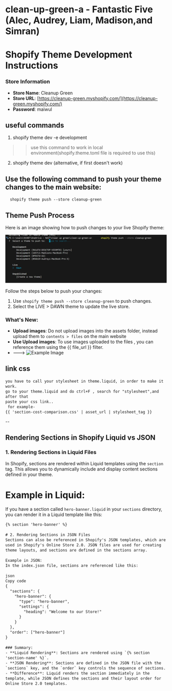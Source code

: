 # clean-up-green-a - Fantastic Five (Alec, Audrey, Liam, Madison,and Simran)

# Shopify Theme Development Instructions

### Store Information
- **Store Name**: Cleanup Green  
- **Store URL**: [https://cleanup-green.myshopify.com/](https://cleanup-green.myshopify.com/)
- **Password**: maiwul

## useful commands
 1. shopify theme dev -e development
  >> use this command to work in local environment(shopify.theme.toml file is required to use this)
  2. shopify theme dev  (alternative, if first doesn't work)
   ## Use the following command to push your theme changes to the main website:
      shopify theme push --store cleanup-green

## Theme Push Process

Here is an image showing how to push changes to your live Shopify theme:

![screenshot](screenshot.png)

Follow the steps below to push your changes:
1. Use `shopify theme push --store cleanup-green` to push changes.
2. Select the LIVE > DAWN theme to update the live store.


### What's New:
- **Upload images**: Do not upload images into the assets folder, instead upload them to `contents > files` on the main website
- **Use Upload images**: To use images uploaded to the files , you can reference them using the {{ file_url }} filter.
- ---> <img src="{{ 'example-image.jpg' | file_url }}" alt="Example Image">

## link css
    you have to call your stylesheet in theme.liquid, in order to make it work.
    go to your theme.liquid and do ctrl+F , search for "stylesheet",and after that 
    paste your css link..
     for example- 
    {{ 'section-cost-comparison.css' | asset_url | stylesheet_tag }}
   
--
## Rendering Sections in Shopify Liquid vs JSON

### 1. **Rendering Sections in Liquid Files**

In Shopify, sections are rendered within Liquid templates using the `section` tag. This allows you to dynamically include and display content sections defined in your theme.

# Example in Liquid:

If you have a section called `hero-banner.liquid` in your `sections` directory, you can render it in a Liquid template like this:

```liquid
{% section 'hero-banner' %} 

# 2. Rendering Sections in JSON Files
Sections can also be referenced in Shopify's JSON templates, which are used in Shopify's Online Store 2.0. JSON files are used for creating theme layouts, and sections are defined in the sections array.

Example in JSON:
In the index.json file, sections are referenced like this:

json
Copy code
{
  "sections": {
    "hero-banner": {
      "type": "hero-banner",
      "settings": {
        "heading": "Welcome to our Store!"
      }
    }
  },
  "order": ["hero-banner"]
}

### Summary:
- **Liquid Rendering**: Sections are rendered using `{% section 'section-name' %}`.
- **JSON Rendering**: Sections are defined in the JSON file with the `sections` key, and the `order` key controls the sequence of sections.
- **Difference**: Liquid renders the section immediately in the template, while JSON defines the sections and their layout order for Online Store 2.0 templates.


